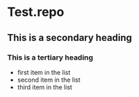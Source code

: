 # Test.repo
## This is a secondary heading
### This is a tertiary heading
* first item in the list
* second item in the list
* third item in the list
